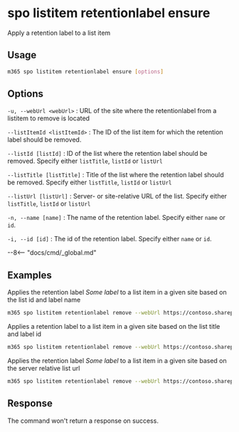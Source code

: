 # spo listitem retentionlabel ensure

Apply a retention label to a list item

## Usage

```sh
m365 spo listitem retentionlabel ensure [options]
```

## Options

`-u, --webUrl <webUrl>`
: URL of the site where the retentionlabel from a listitem to remove is located

`--listItemId <listItemId>`
: The ID of the list item for which the retention label should be removed.

`--listId [listId]`
: ID of the list where the retention label should be removed. Specify either `listTitle`, `listId` or `listUrl`

`--listTitle [listTitle]`
: Title of the list where the retention label should be removed. Specify either `listTitle`, `listId` or `listUrl`

`--listUrl [listUrl]`
: Server- or site-relative URL of the list. Specify either `listTitle`, `listId` or `listUrl`

`-n, --name [name]`
: The name of the retention label. Specify either `name` or `id`.

`-i, --id [id]`
: The id of the retention label. Specify either `name` or `id`.

--8<-- "docs/cmd/_global.md"

## Examples

Applies the retention label _Some label_ to a list item in a given site based on the list id and label name

```sh
m365 spo listitem retentionlabel remove --webUrl https://contoso.sharepoint.com/sites/project-x --listId 0cd891ef-afce-4e55-b836-fce03286cccf --listItemId 1 --name 'Some label'
```

Applies a retention label to a list item in a given site based on the list title and label id

```sh
m365 spo listitem retentionlabel remove --webUrl https://contoso.sharepoint.com/sites/project-x --listTitle 'List 1' --listItemId 1 --id '7a621a91-063b-461b-aff6-d713d5fb23eb'
```

Applies the retention label _Some label_ to a list item in a given site based on the server relative list url

```sh
m365 spo listitem retentionlabel remove --webUrl https://contoso.sharepoint.com/sites/project-x --listUrl /sites/project-x/lists/TestList --listItemId 1 --name 'Some label'
```

## Response

The command won't return a response on success.
